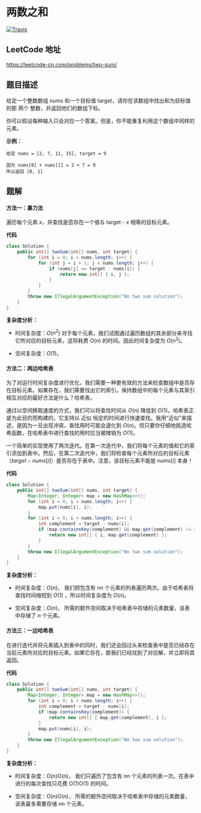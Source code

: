 # 两数之和

[![Travis](https://img.shields.io/badge/简单-green.svg)](https://github.com/taosin/leetcode/blob/master/answer/esay/)
## LeetCode 地址

https://leetcode-cn.com/problems/two-sum/

## 题目描述

给定一个整数数组 nums 和一个目标值 target，请你在该数组中找出和为目标值的那 两个 整数，并返回他们的数组下标。

你可以假设每种输入只会对应一个答案。但是，你不能重复利用这个数组中同样的元素。

**示例：**
```
给定 nums = [2, 7, 11, 15], target = 9

因为 nums[0] + nums[1] = 2 + 7 = 9
所以返回 [0, 1]
```

## 题解

#### 方法一：暴力法

遍历每个元素 $x$，并查找是否存在一个值与 target - $x$ 相等的目标元素。

**代码**

```java
class Solution {
    public int[] twoSum(int[] nums, int target) {
        for (int i = 0; i < nums.length; i++) {
            for (int j = i + 1; j < nums.length; j++) {
                if (nums[j] == target - nums[i]) {
                    return new int[] { i, j };
                }
            }
        }
        throw new IllegalArgumentException("No two sum solution");
    }
}
```
**复杂度分析：**

* 时间复杂度：$O$(${n^2}$)
    对于每个元素，我们试图通过遍历数组的其余部分来寻找它所对应的目标元素，这将耗费 $O$($n$) 的时间。因此时间复杂度为 $O$(${n^2}$)。

* 空间复杂度：$O$(1)。

#### 方法二：两边哈希表

为了对运行时间复杂度进行优化，我们需要一种更有效的方法来检查数组中是否存在目标元素。如果存在，我们需要找出它的索引。保持数组中的每个元素与其索引相互对应的最好方法是什么？哈希表。

通过以空间换取速度的方式，我们可以将查找时间从 $O(n)$ 降低到 $O(1)$。哈希表正是为此目的而构建的，它支持以 近似 恒定的时间进行快速查找。我用“近似”来描述，是因为一旦出现冲突，查找用时可能会退化到 $O(n)$。但只要你仔细地挑选哈希函数，在哈希表中进行查找的用时应当被摊销为 $O(1)$。

一个简单的实现使用了两次迭代。在第一次迭代中，我们将每个元素的值和它的索引添加到表中。然后，在第二次迭代中，我们将检查每个元素所对应的目标元素（$target - nums[i]$）是否存在于表中。注意，该目标元素不能是 $nums[i]$ 本身！

**代码**

```java
class Solution {
    public int[] twoSum(int[] nums, int target) {
        Map<Integer, Integer> map = new HashMap<>();
        for (int i = 0; i < nums.length; i++) {
            map.put(nums[i], i);
        }
        for (int i = 0; i < nums.length; i++) {
            int complement = target - nums[i];
            if (map.containsKey(complement) && map.get(complement) != i) {
                return new int[] { i, map.get(complement) };
            }
        }
        throw new IllegalArgumentException("No two sum solution");
    }
}
```

**复杂度分析：**

* 时间复杂度：$O(n)$，
    我们把包含有 nn 个元素的列表遍历两次。由于哈希表将查找时间缩短到 $O(1)$ ，所以时间复杂度为 $O(n)$。

* 空间复杂度：$O(n)$，
    所需的额外空间取决于哈希表中存储的元素数量，该表中存储了 $n$ 个元素。

#### 方法三：一边哈希表

在进行迭代并将元素插入到表中的同时，我们还会回过头来检查表中是否已经存在当前元素所对应的目标元素。如果它存在，那我们已经找到了对应解，并立即将其返回。

**代码**

```java
class Solution {
    public int[] twoSum(int[] nums, int target) {
        Map<Integer, Integer> map = new HashMap<>();
        for (int i = 0; i < nums.length; i++) {
            int complement = target - nums[i];
            if (map.containsKey(complement)) {
                return new int[] { map.get(complement), i };
            }
            map.put(nums[i], i);
        }
        throw new IllegalArgumentException("No two sum solution");
    }
}
```

**复杂度分析：**

* 时间复杂度：O(n)O(n)，
    我们只遍历了包含有 nn 个元素的列表一次。在表中进行的每次查找只花费 O(1)O(1) 的时间。

* 空间复杂度：O(n)O(n)，
    所需的额外空间取决于哈希表中存储的元素数量，该表最多需要存储 nn 个元素。
